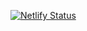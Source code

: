 [![Netlify Status](https://api.netlify.com/api/v1/badges/fdf0672c-0019-4e1d-88e9-2263aa8274c8/deploy-status)](https://app.netlify.com/sites/mordos/deploys)
